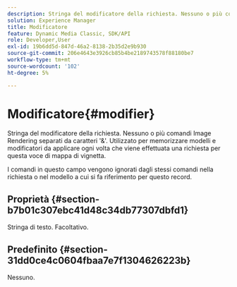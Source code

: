 ```yaml
---
description: Stringa del modificatore della richiesta. Nessuno o più comandi Image Rendering separati da caratteri '&'. Utilizzato per memorizzare modelli e modificatori da applicare ogni volta che viene effettuata una richiesta per questa voce di mappa di vignetta.
solution: Experience Manager
title: Modificatore
feature: Dynamic Media Classic, SDK/API
role: Developer,User
exl-id: 19b6dd5d-847d-46a2-8138-2b35d2e9b930
source-git-commit: 206e4643e3926cb85b4be2189743578f88180be7
workflow-type: tm+mt
source-wordcount: '102'
ht-degree: 5%

---
```


# Modificatore{#modifier}

Stringa del modificatore della richiesta. Nessuno o più comandi Image Rendering separati da caratteri &#39;&amp;&#39;. Utilizzato per memorizzare modelli e modificatori da applicare ogni volta che viene effettuata una richiesta per questa voce di mappa di vignetta.

I comandi in questo campo vengono ignorati dagli stessi comandi nella richiesta o nel modello a cui si fa riferimento per questo record.

## Proprietà {#section-b7b01c307ebc41d48c34db77307dbfd1}

Stringa di testo. Facoltativo.

## Predefinito {#section-31dd0ce4c0604fbaa7e7f1304626223b}

Nessuno.
